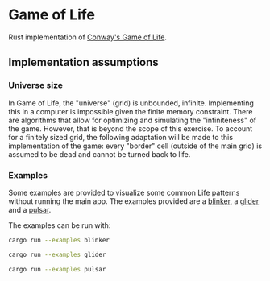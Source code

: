 # Game of Life

Rust implementation of [Conway's Game of Life](https://conwaylife.com/wiki/Conway%27s_Game_of_Life).

## Implementation assumptions

### Universe size

In Game of Life, the "universe" (grid) is unbounded, infinite. Implementing this in a computer is impossible given the finite memory constraint. There are algorithms that allow for optimizing and simulating the "infiniteness" of the game. However, that is beyond the scope of this exercise. To account for a finitely sized grid, the following adaptation will be made to this implementation of the game: every "border" cell (outside of the main grid) is assumed to be dead and cannot be turned back to life.

### Examples

Some examples are provided to visualize some common Life patterns without running the main app. The examples provided are a [blinker](https://conwaylife.com/wiki/Blinker), a [glider](https://conwaylife.com/wiki/Glider) and a [pulsar](https://conwaylife.com/wiki/Pulsar).

The examples can be run with:

```bash
cargo run --examples blinker
```

```bash
cargo run --examples glider
```

```bash
cargo run --examples pulsar
```